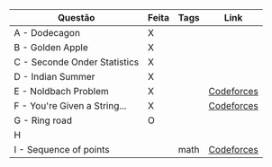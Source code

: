 | Questão | Feita | Tags | Link |
| ------- | ----- | ---- | ---- |
| A - Dodecagon | X | |  |
| B - Golden Apple | X | |  |
| C - Seconde Onder Statistics | X | |  |
| D - Indian Summer | X | |  |
| E - Noldbach Problem | X | | [Codeforces](https://codeforces.com/problemset/problem/17/A) |
| F - You're Given a String... | X | | [Codeforces](https://codeforces.com/problemset/problem/23/A) |
| G - Ring road | O | |  |
| H |  | |  |
| I - Sequence of points |  | math | [Codeforces](https://codeforces.com/contest/24/problem/C) |